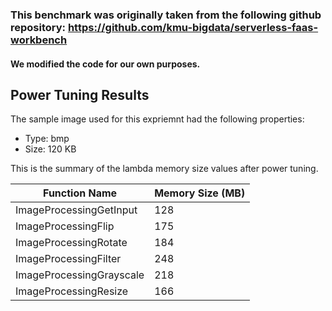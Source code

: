 ### This benchmark was originally taken from the following github repository: https://github.com/kmu-bigdata/serverless-faas-workbench

#### We modified the code for our own purposes.

## Power Tuning Results 

The sample image used for this expriemnt had the following properties:
- Type: bmp
- Size: 120 KB

This is the summary of the lambda memory size values after power tuning. 

| Function Name            | Memory Size (MB) |
|--------------------------|------------------|
| ImageProcessingGetInput  | 128              |
| ImageProcessingFlip      | 175              |
| ImageProcessingRotate    | 184              |
| ImageProcessingFilter    | 248              |
| ImageProcessingGrayscale | 218              |
| ImageProcessingResize    | 166              |


